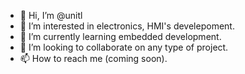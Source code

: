 - 👋 Hi, I’m @unitl
- 👀 I’m interested in electronics, HMI's develepoment.
- 🌱 I’m currently learning embedded development.
- 💞️ I’m looking to collaborate on any type of project.
- 📫 How to reach me (coming soon).

<!---
unitl/unitl is a ✨ special ✨ repository because its `README.md` (this file) appears on your GitHub profile.
You can click the Preview link to take a look at your changes.
--->
